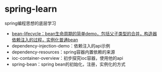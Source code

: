 # spring-learn
spring编程思想的底层学习
- [bean-lifecycle：bean生命周期的简单demo，包括父子类型的合并，构造器依赖注入的过程，实例化普通bean](https://github.com/lhz1165/spring-learn/blob/master/spring-lesson/bean-lifecycle/src/main/java/com/lhz/spring/bean/lifecycle/demo/metainfo/%E5%88%9B%E5%BB%BAspring%20Bean%E7%9A%84%E6%B5%81%E7%A8%8B(Bean%E7%9A%84%E7%94%9F%E5%91%BD%E5%91%A8%E6%9C%9F).md)
- dependency-injection-demo：依赖注入的api示例
- dependency-resources：spring容器内置依赖的来源
- ioc-container-overview：初步探究ioc容器，使用他的api
- spring-bean：spring bean的初始化，注册，实例化的方式




